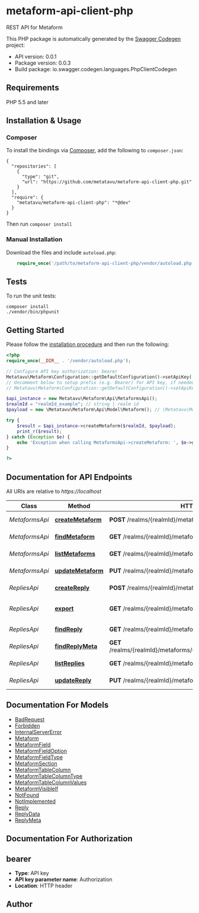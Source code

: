 # metaform-api-client-php
REST API for Metaform

This PHP package is automatically generated by the [Swagger Codegen](https://github.com/swagger-api/swagger-codegen) project:

- API version: 0.0.1
- Package version: 0.0.3
- Build package: io.swagger.codegen.languages.PhpClientCodegen

## Requirements

PHP 5.5 and later

## Installation & Usage
### Composer

To install the bindings via [Composer](http://getcomposer.org/), add the following to `composer.json`:

```
{
  "repositories": [
    {
      "type": "git",
      "url": "https://github.com/metatavu/metaform-api-client-php.git"
    }
  ],
  "require": {
    "metatavu/metaform-api-client-php": "*@dev"
  }
}
```

Then run `composer install`

### Manual Installation

Download the files and include `autoload.php`:

```php
    require_once('/path/to/metaform-api-client-php/vendor/autoload.php');
```

## Tests

To run the unit tests:

```
composer install
./vendor/bin/phpunit
```

## Getting Started

Please follow the [installation procedure](#installation--usage) and then run the following:

```php
<?php
require_once(__DIR__ . '/vendor/autoload.php');

// Configure API key authorization: bearer
Metatavu\Metaform\Configuration::getDefaultConfiguration()->setApiKey('Authorization', 'YOUR_API_KEY');
// Uncomment below to setup prefix (e.g. Bearer) for API key, if needed
// Metatavu\Metaform\Configuration::getDefaultConfiguration()->setApiKeyPrefix('Authorization', 'Bearer');

$api_instance = new Metatavu\Metaform\Api\MetaformsApi();
$realmId = "realmId_example"; // string | realm id
$payload = new \Metatavu\Metaform\Api\Model\Metaform(); // \Metatavu\Metaform\Api\Model\Metaform | Payload

try {
    $result = $api_instance->createMetaform($realmId, $payload);
    print_r($result);
} catch (Exception $e) {
    echo 'Exception when calling MetaformsApi->createMetaform: ', $e->getMessage(), PHP_EOL;
}

?>
```

## Documentation for API Endpoints

All URIs are relative to *https://localhost*

Class | Method | HTTP request | Description
------------ | ------------- | ------------- | -------------
*MetaformsApi* | [**createMetaform**](docs/Api/MetaformsApi.md#createmetaform) | **POST** /realms/{realmId}/metaforms | create new Metaform
*MetaformsApi* | [**findMetaform**](docs/Api/MetaformsApi.md#findmetaform) | **GET** /realms/{realmId}/metaforms/{metaformId} | Finds single Metaform
*MetaformsApi* | [**listMetaforms**](docs/Api/MetaformsApi.md#listmetaforms) | **GET** /realms/{realmId}/metaforms | Lists Metaforms
*MetaformsApi* | [**updateMetaform**](docs/Api/MetaformsApi.md#updatemetaform) | **PUT** /realms/{realmId}/metaforms/{metaformId} | Updates Metaform
*RepliesApi* | [**createReply**](docs/Api/RepliesApi.md#createreply) | **POST** /realms/{realmId}/metaforms/{metaformId}/replies | create new form reply
*RepliesApi* | [**export**](docs/Api/RepliesApi.md#export) | **GET** /realms/{realmId}/metaforms/{metaformId}/export | Exports metaform data
*RepliesApi* | [**findReply**](docs/Api/RepliesApi.md#findreply) | **GET** /realms/{realmId}/metaforms/{metaformId}/replies/{replyId} | Find a single reply
*RepliesApi* | [**findReplyMeta**](docs/Api/RepliesApi.md#findreplymeta) | **GET** /realms/{realmId}/metaforms/{metaformId}/replies/{replyId}/meta | Returns reply meta
*RepliesApi* | [**listReplies**](docs/Api/RepliesApi.md#listreplies) | **GET** /realms/{realmId}/metaforms/{metaformId}/replies | Lists form replies
*RepliesApi* | [**updateReply**](docs/Api/RepliesApi.md#updatereply) | **PUT** /realms/{realmId}/metaforms/{metaformId}/replies/{replyId} | Updates reply


## Documentation For Models

 - [BadRequest](docs/Model/BadRequest.md)
 - [Forbidden](docs/Model/Forbidden.md)
 - [InternalServerError](docs/Model/InternalServerError.md)
 - [Metaform](docs/Model/Metaform.md)
 - [MetaformField](docs/Model/MetaformField.md)
 - [MetaformFieldOption](docs/Model/MetaformFieldOption.md)
 - [MetaformFieldType](docs/Model/MetaformFieldType.md)
 - [MetaformSection](docs/Model/MetaformSection.md)
 - [MetaformTableColumn](docs/Model/MetaformTableColumn.md)
 - [MetaformTableColumnType](docs/Model/MetaformTableColumnType.md)
 - [MetaformTableColumnValues](docs/Model/MetaformTableColumnValues.md)
 - [MetaformVisibleIf](docs/Model/MetaformVisibleIf.md)
 - [NotFound](docs/Model/NotFound.md)
 - [NotImplemented](docs/Model/NotImplemented.md)
 - [Reply](docs/Model/Reply.md)
 - [ReplyData](docs/Model/ReplyData.md)
 - [ReplyMeta](docs/Model/ReplyMeta.md)


## Documentation For Authorization


## bearer

- **Type**: API key
- **API key parameter name**: Authorization
- **Location**: HTTP header


## Author




